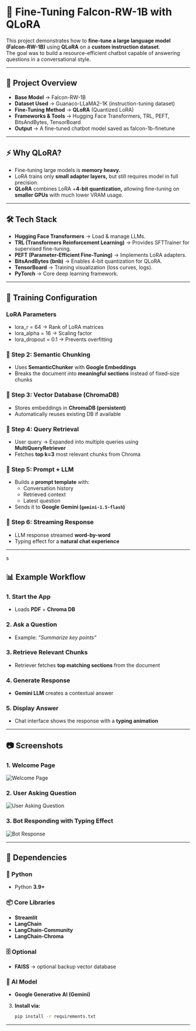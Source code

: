 # 🚀 Fine-Tuning Falcon-RW-1B with QLoRA

This project demonstrates how to **fine-tune a large language model (Falcon-RW-1B)** using **QLoRA** on a **custom instruction dataset**.  
The goal was to build a resource-efficient chatbot capable of answering questions in a conversational style.

---

## 📌 Project Overview

- **Base Model** → Falcon-RW-1B 
- **Dataset Used** → Guanaco-LLaMA2-1K (instruction-tuning dataset)
- **Fine-Tuning Method** → **QLoRA** (Quantized LoRA) 
- **Frameworks & Tools** → Hugging Face Transformers, TRL, PEFT, BitsAndBytes, TensorBoard
- **Output** → A fine-tuned chatbot model saved as falcon-1b-finetune


---

## ⚡ Why QLoRA?

- Fine-tuning large models is **memory heavy.**
- LoRA trains only **small adapter layers,** but still requires model in full precision.
- **QLoRA** combines LoRA +**4-bit quantization,** allowing fine-tuning on **smaller GPUs** with much lower VRAM usage.

---

## 🛠 Tech Stack

- **Hugging Face Transformers** → Load & manage LLMs.
- **TRL (Transformers Reinforcement Learning)** → Provides SFTTrainer for supervised fine-tuning.
- **PEFT (Parameter-Efficient Fine-Tuning)** → Implements LoRA adapters. 
- **BitsAndBytes (bnb)** → Enables 4-bit quantization for QLoRA.
- **TensorBoard** → Training visualization (loss curves, logs).
- **PyTorch** → Core deep learning framework.

---

## 🔧 Training Configuration

### LoRA Parameters
- lora_r = 64 → Rank of LoRA matrices
- lora_alpha = 16 → Scaling factor
- lora_dropout = 0.1 → Prevents overfitting

### 🔹 Step 2: Semantic Chunking
- Uses **SemanticChunker** with **Google Embeddings**  
- Breaks the document into **meaningful sections** instead of fixed-size chunks

### 🔹 Step 3: Vector Database (ChromaDB)
- Stores embeddings in **ChromaDB (persistent)**  
- Automatically reuses existing DB if available

### 🔹 Step 4: Query Retrieval
- User query → Expanded into multiple queries using **MultiQueryRetriever**  
- Fetches **top k=3** most relevant chunks from Chroma

### 🔹 Step 5: Prompt + LLM
- Builds a **prompt template** with:  
  - Conversation history  
  - Retrieved context  
  - Latest question  
- Sends it to **Google Gemini (`gemini-1.5-flash`)**

### 🔹 Step 6: Streaming Response
- LLM response streamed **word-by-word**  
- Typing effect for a **natural chat experience**


---
s
## 📊 Example Workflow

### 1. Start the App
- Loads **PDF** + **Chroma DB**

### 2. Ask a Question
- Example: *“Summarize key points”*

### 3. Retrieve Relevant Chunks
- Retriever fetches **top matching sections** from the document

### 4. Generate Response
- **Gemini LLM** creates a contextual answer

### 5. Display Answer
- Chat interface shows the response with a **typing animation**

---

## 📷 Screenshots  

### 1. Welcome Page  
![Welcome Page](screenshots/welcome.png)  

### 2. User Asking Question  
![User Asking Question](screenshots/user_question.png)  

### 3. Bot Responding with Typing Effect  
![Bot Response](screenshots/bot_response.png)  


---

## 📌 Dependencies

### 🐍 Python
- Python **3.9+**

### 📦 Core Libraries
- **Streamlit**  
- **LangChain**  
- **LangChain-Community**  
- **LangChain-Chroma**

### 🗄️ Optional
- **FAISS** → optional backup vector database

### 🤖 AI Model
- **Google Generative AI (Gemini)**

3. **Install via:**
   ```bash
   pip install -r requirements.txt

---

